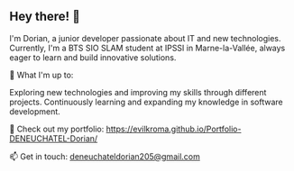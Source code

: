 ## Hey there! 👋
I'm Dorian, a junior developer passionate about IT and new technologies.
Currently, I'm a BTS SIO SLAM student at IPSSI in Marne-la-Vallée, always eager to learn and build innovative solutions.

🚀 What I'm up to:

Exploring new technologies and improving my skills through different projects.
Continuously learning and expanding my knowledge in software development.

🔗 Check out my portfolio: https://evilkroma.github.io/Portfolio-DENEUCHATEL-Dorian/

📫 Get in touch: deneuchateldorian205@gmail.com
